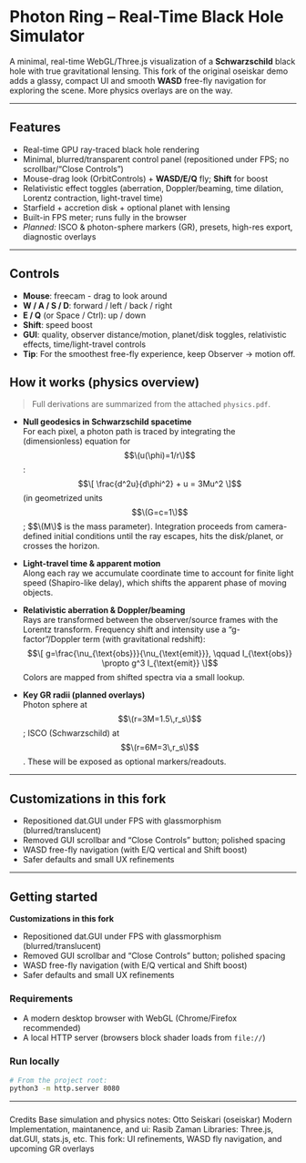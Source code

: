 # Photon Ring – Real-Time Black Hole Simulator

A minimal, real-time WebGL/Three.js visualization of a **Schwarzschild** black hole with true gravitational lensing. This fork of the original oseiskar demo adds a glassy, compact UI and smooth **WASD** free-fly navigation for exploring the scene. More physics overlays are on the way.

---

## Features
- Real-time GPU ray-traced black hole rendering  
- Minimal, blurred/transparent control panel (repositioned under FPS; no scrollbar/“Close Controls”)  
- Mouse-drag look (OrbitControls) + **WASD/E/Q** fly; **Shift** for boost  
- Relativistic effect toggles (aberration, Doppler/beaming, time dilation, Lorentz contraction, light-travel time)  
- Starfield + accretion disk + optional planet with lensing  
- Built-in FPS meter; runs fully in the browser  
- *Planned:* ISCO & photon-sphere markers (GR), presets, high-res export, diagnostic overlays

---

## Controls
- **Mouse**: freecam - drag to look around
- **W / A / S / D**: forward / left / back / right
- **E / Q** (or Space / Ctrl): up / down
- **Shift**: speed boost
- **GUI**: quality, observer distance/motion, planet/disk toggles, relativistic effects, time/light-travel controls
- **Tip**: For the smoothest free-fly experience, keep Observer → motion off.

## How it works (physics overview)

> Full derivations are summarized from the attached `physics.pdf`.
- **Null geodesics in Schwarzschild spacetime**  
  For each pixel, a photon path is traced by integrating the (dimensionless) equation for $$\(u(\phi)=1/r\)$$:
  $$\[
  \frac{d^2u}{d\phi^2} + u = 3Mu^2
  \]$$
  (in geometrized units $$\(G=c=1\)$$; $$\(M\)$ is the mass parameter). Integration proceeds from camera-defined initial conditions until the ray escapes, hits the disk/planet, or crosses the horizon.

- **Light-travel time & apparent motion**  
  Along each ray we accumulate coordinate time to account for finite light speed (Shapiro-like delay), which shifts the apparent phase of moving objects.

- **Relativistic aberration & Doppler/beaming**  
  Rays are transformed between the observer/source frames with the Lorentz transform. Frequency shift and intensity use a “g-factor”/Doppler term (with gravitational redshift):
  $$\[
  g=\frac{\nu_{\text{obs}}}{\nu_{\text{emit}}}, \qquad I_{\text{obs}} \propto g^3 I_{\text{emit}}
  \]$$
  Colors are mapped from shifted spectra via a small lookup.

- **Key GR radii (planned overlays)**  
  Photon sphere at $$\(r=3M=1.5\,r_s\)$$; ISCO (Schwarzschild) at $$\(r=6M=3\,r_s\)$$. These will be exposed as optional markers/readouts.
---
## Customizations in this fork
- Repositioned dat.GUI under FPS with glassmorphism (blurred/translucent)
- Removed GUI scrollbar and “Close Controls” button; polished spacing
- WASD free-fly navigation (with E/Q vertical and Shift boost)
- Safer defaults and small UX refinements
---

## Getting started

**Customizations in this fork**
- Repositioned dat.GUI under FPS with glassmorphism (blurred/translucent)
- Removed GUI scrollbar and “Close Controls” button; polished spacing
- WASD free-fly navigation (with E/Q vertical and Shift boost)
- Safer defaults and small UX refinements

### Requirements
- A modern desktop browser with WebGL (Chrome/Firefox recommended)
- A local HTTP server (browsers block shader loads from `file://`)

### Run locally
```bash
# From the project root:
python3 -m http.server 8080
```
---
###
Credits
Base simulation and physics notes: Otto Seiskari (oseiskar)
Modern Implementation, maintanence, and ui: Rasib Zaman
Libraries: Three.js, dat.GUI, stats.js, etc.
This fork: UI refinements, WASD fly navigation, and upcoming GR overlays

